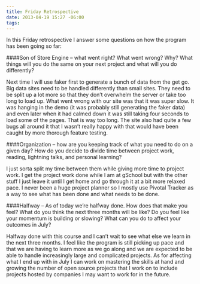```yaml
---
title: Friday Retrospective
date: 2013-04-19 15:27 -06:00
tags:
---
```


In this Friday retrospective I answer some questions on how the program has been going so far:

####Son of Store Engine – what went right? What went wrong? Why? What things will you do the same on your next project and what will you do differently?

Next time I will use faker first to generate a bunch of data from the get go. Big data sites need to be handled differently than small sites. They need to be split up a lot more so that they don’t overwhelm the server or take too long to load up. What went wrong with our site was that it was super slow. It was hanging in the demo (it was probably still generating the faker data) and even later when it had calmed down it was still taking four seconds to load some of the pages. That is way too long. The site also had quite a few bugs all around it that I wasn’t really happy with that would have been caught by more thorough feature testing.

####Organization – how are you keeping track of what you need to do on a given day? How do you decide to divide time between project work, reading, lightning talks, and personal learning?

I just sorta split my time between them while giving more time to project work. I get the project work done while I am at gSchool but with the other stuff I just leave it until I get home and go through it at a bit more relaxed pace. I never been a huge project planner so I mostly use Pivotal Tracker as a way to see what has been done and what needs to be done.

####Halfway – As of today we’re halfway done. How does that make you feel? What do you think the next three months will be like? Do you feel like your momentum is building or slowing? What can you do to affect your outcomes in July?

Halfway done with this course and I can’t wait to see what else we learn in the next three months. I feel like the program is still picking up pace and that we are having to learn more as we go along and we are expected to be able to handle increasingly large and complicated projects. As for affecting what I end up with in July I can work on mastering the skills at hand and growing the number of open source projects that I work on to include projects hosted by companies I may want to work for in the future.

